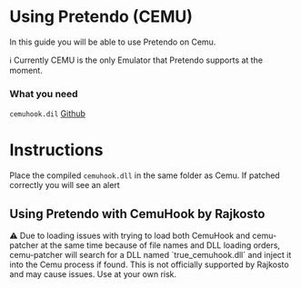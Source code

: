 # Using Pretendo (CEMU)
In this guide you will be able to use Pretendo on Cemu.
<div class="info-frame">ℹ️ Currently CEMU is the only Emulator that Pretendo supports at the moment.</div>



### What you need

`cemuhook.dil`  [Github](https://github.com/PretendoNetwork/cemu-patcher/releases)


# Instructions
Place the compiled `cemuhook.dll` in the same folder as Cemu. If patched correctly you will see an alert


## Using Pretendo with CemuHook by Rajkosto
<div class="info-frame yellow">⚠️ Due to loading issues with trying to load both CemuHook and cemu-patcher at the same time because of file names and DLL loading orders, cemu-patcher will search for a DLL named `true_cemuhook.dll` and inject it into the Cemu process if found. This is not officially supported by Rajkosto and may cause issues. Use at your own risk.</div>